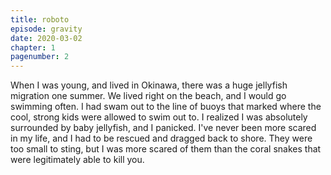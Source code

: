 ```yaml
---
title: roboto
episode: gravity
date: 2020-03-02
chapter: 1
pagenumber: 2
---
```


When I was young, and lived in Okinawa, there was a huge jellyfish migration one summer. We lived right on the beach, and I would go swimming often. I had swam out to the line of buoys that marked where the cool, strong kids were allowed to swim out to. I realized I was absolutely surrounded by baby jellyfish, and I panicked. I've never been more scared in my life, and I had to be rescued and dragged back to shore. They were too small to sting, but I was more scared of them than the coral snakes that were legitimately able to kill you.
